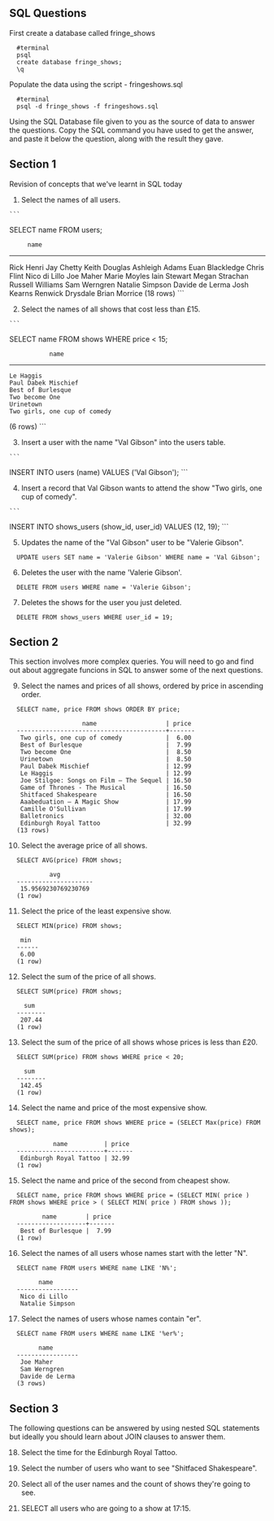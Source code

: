 ## SQL Questions

First create a database called fringe_shows
```
  #terminal
  psql
  create database fringe_shows;
  \q
```

Populate the data using the script - fringeshows.sql
```
  #terminal
  psql -d fringe_shows -f fringeshows.sql
```

Using the SQL Database file given to you as the source of data to answer the questions.  Copy the SQL command you have used to get the answer, and paste it below the question, along with the result they gave.


## Section 1

  Revision of concepts that we've learnt in SQL today

  1. Select the names of all users.

    ``` 
  SELECT name FROM users;
  
         name       
  ------------------
   Rick Henri
   Jay Chetty
   Keith Douglas
   Ashleigh Adams
   Euan Blackledge
   Chris Flint
   Nico di Lillo
   Joe Maher
   Marie Moyles
   Iain Stewart
   Megan Strachan
   Russell Williams
   Sam Werngren
   Natalie Simpson
   Davide de Lerma
   Josh Kearns
   Renwick Drysdale
   Brian Morrice
  (18 rows)
    ```

  2. Select the names of all shows that cost less than £15.
 
    ```
   SELECT name FROM shows WHERE price < 15;

               name             
   ------------------------------
    Le Haggis
    Paul Dabek Mischief 
    Best of Burlesque
    Two become One
    Urinetown
    Two girls, one cup of comedy
   (6 rows)
    ```

  3. Insert a user with the name "Val Gibson" into the users table.

    ```
  INSERT INTO users (name) VALUES ('Val Gibson');
    ```

  4. Insert a record that Val Gibson wants to attend the show "Two girls, one cup of comedy".

    ```
  INSERT INTO shows_users (show_id, user_id) VALUES (12, 19);
    ```

  5. Updates the name of the "Val Gibson" user to be "Valerie Gibson".

```
  UPDATE users SET name = 'Valerie Gibson' WHERE name = 'Val Gibson';
```

  6. Deletes the user with the name 'Valerie Gibson'.

```
  DELETE FROM users WHERE name = 'Valerie Gibson';
```

  7. Deletes the shows for the user you just deleted.

```
  DELETE FROM shows_users WHERE user_id = 19;
```

## Section 2

  This section involves more complex queries.  You will need to go and find out about aggregate funcions in SQL to answer some of the next questions.

  9. Select the names and prices of all shows, ordered by price in ascending order.

```
  SELECT name, price FROM shows ORDER BY price;

                    name                   | price 
  -----------------------------------------+-------
   Two girls, one cup of comedy            |  6.00
   Best of Burlesque                       |  7.99
   Two become One                          |  8.50
   Urinetown                               |  8.50
   Paul Dabek Mischief                     | 12.99
   Le Haggis                               | 12.99
   Joe Stilgoe: Songs on Film – The Sequel | 16.50
   Game of Thrones - The Musical           | 16.50
   Shitfaced Shakespeare                   | 16.50
   Aaabeduation – A Magic Show             | 17.99
   Camille O'Sullivan                      | 17.99
   Balletronics                            | 32.00
   Edinburgh Royal Tattoo                  | 32.99
  (13 rows)
```

  10. Select the average price of all shows.

```
  SELECT AVG(price) FROM shows;

           avg         
  ---------------------
   15.9569230769230769
  (1 row)
```

  11. Select the price of the least expensive show.

```
  SELECT MIN(price) FROM shows;

   min  
  ------
   6.00
  (1 row)
```

  12. Select the sum of the price of all shows.

``` 
  SELECT SUM(price) FROM shows;

    sum   
  --------
   207.44
  (1 row)
```

  13. Select the sum of the price of all shows whose prices is less than £20.

```
  SELECT SUM(price) FROM shows WHERE price < 20;

    sum   
  --------
   142.45
  (1 row)
```

  14. Select the name and price of the most expensive show.

```
  SELECT name, price FROM shows WHERE price = (SELECT Max(price) FROM shows);

            name          | price 
  ------------------------+-------
   Edinburgh Royal Tattoo | 32.99
  (1 row)
```

  15. Select the name and price of the second from cheapest show.

```
  SELECT name, price FROM shows WHERE price = (SELECT MIN( price ) FROM shows WHERE price > ( SELECT MIN( price ) FROM shows ));

         name        | price 
  -------------------+-------
   Best of Burlesque |  7.99
  (1 row)
```

  16. Select the names of all users whose names start with the letter "N".

```
  SELECT name FROM users WHERE name LIKE 'N%';

        name       
  -----------------
   Nico di Lillo
   Natalie Simpson
```

  17. Select the names of users whose names contain "er".

```
  SELECT name FROM users WHERE name LIKE '%er%';

        name       
  -----------------
   Joe Maher
   Sam Werngren
   Davide de Lerma
  (3 rows)
```


## Section 3

  The following questions can be answered by using nested SQL statements but ideally you should learn about JOIN clauses to answer them.

  18. Select the time for the Edinburgh Royal Tattoo.

  19. Select the number of users who want to see "Shitfaced Shakespeare".

  20. Select all of the user names and the count of shows they're going to see.

  21. SELECT all users who are going to a show at 17:15.
